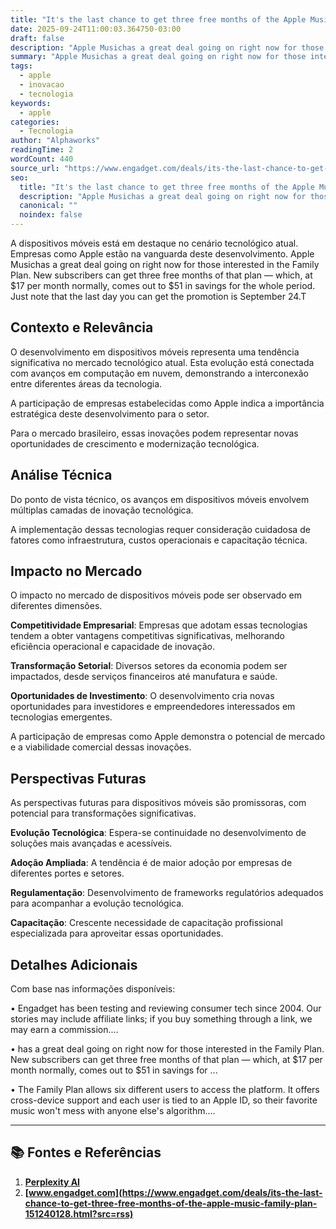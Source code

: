 ```yaml
---
title: "It's the last chance to get three free months of the Apple Music Family Plan"
date: 2025-09-24T11:00:03.364750-03:00
draft: false
description: "Apple Musichas a great deal going on right now for those interested in the Family Plan. New subscribers can get three free months of that plan — which, at $1..."
summary: "Apple Musichas a great deal going on right now for those interested in the Family Plan. New subscribers can get three free months of that plan — which, at $1..."
tags:
  - apple
  - inovacao
  - tecnologia
keywords:
  - apple
categories:
  - Tecnologia
author: "Alphaworks"
readingTime: 2
wordCount: 440
source_url: "https://www.engadget.com/deals/its-the-last-chance-to-get-three-free-months-of-the-apple-music-family-plan-151240128.html?src=rss"
seo:
  title: "It's the last chance to get three free months of the Apple Music Family Plan"
  description: "Apple Musichas a great deal going on right now for those interested in the Family Plan. New subscribers can get three free months of that plan — which, at $1..."
  canonical: ""
  noindex: false
---
```


A dispositivos móveis está em destaque no cenário tecnológico atual. Empresas como Apple estão na vanguarda deste desenvolvimento. Apple Musichas a great deal going on right now for those interested in the Family Plan. New subscribers can get three free months of that plan — which, at $17 per month normally, comes out to $51 in savings for the whole period. Just note that the last day you can get the promotion is September 24.T

## Contexto e Relevância

O desenvolvimento em dispositivos móveis representa uma tendência significativa no mercado tecnológico atual. Esta evolução está conectada com avanços em computação em nuvem, demonstrando a interconexão entre diferentes áreas da tecnologia.

A participação de empresas estabelecidas como Apple indica a importância estratégica deste desenvolvimento para o setor.

Para o mercado brasileiro, essas inovações podem representar novas oportunidades de crescimento e modernização tecnológica.
## Análise Técnica

Do ponto de vista técnico, os avanços em dispositivos móveis envolvem múltiplas camadas de inovação tecnológica.



A implementação dessas tecnologias requer consideração cuidadosa de fatores como infraestrutura, custos operacionais e capacitação técnica.
## Impacto no Mercado

O impacto no mercado de dispositivos móveis pode ser observado em diferentes dimensões.

**Competitividade Empresarial**: Empresas que adotam essas tecnologias tendem a obter vantagens competitivas significativas, melhorando eficiência operacional e capacidade de inovação.

**Transformação Setorial**: Diversos setores da economia podem ser impactados, desde serviços financeiros até manufatura e saúde.

**Oportunidades de Investimento**: O desenvolvimento cria novas oportunidades para investidores e empreendedores interessados em tecnologias emergentes.

A participação de empresas como Apple demonstra o potencial de mercado e a viabilidade comercial dessas inovações.
## Perspectivas Futuras

As perspectivas futuras para dispositivos móveis são promissoras, com potencial para transformações significativas.

**Evolução Tecnológica**: Espera-se continuidade no desenvolvimento de soluções mais avançadas e acessíveis.

**Adoção Ampliada**: A tendência é de maior adoção por empresas de diferentes portes e setores.

**Regulamentação**: Desenvolvimento de frameworks regulatórios adequados para acompanhar a evolução tecnológica.

**Capacitação**: Crescente necessidade de capacitação profissional especializada para aproveitar essas oportunidades.
## Detalhes Adicionais

Com base nas informações disponíveis:

• Engadget has been testing and reviewing consumer tech since 2004. Our stories may include affiliate links; if you buy something through a link, we may earn a commission....

• has a great deal going on right now for those interested in the Family Plan. New subscribers can get three free months of that plan — which, at $17 per month normally, comes out to $51 in savings for ...

• The Family Plan allows six different users to access the platform. It offers cross-device support and each user is tied to an Apple ID, so their favorite music won't mess with anyone else's algorithm....



---

## 📚 Fontes e Referências

1. **[Perplexity AI](https://www.perplexity.ai/)**
2. **[www.engadget.com](https://www.engadget.com/deals/its-the-last-chance-to-get-three-free-months-of-the-apple-music-family-plan-151240128.html?src=rss)**
